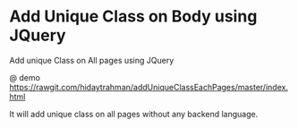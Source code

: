 # Add Unique Class on Body using JQuery

Add unique Class on All pages using JQuery

@ demo https://rawgit.com/hidaytrahman/addUniqueClassEachPages/master/index.html


It will add unique class on all pages without any backend language.

